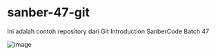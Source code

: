 # sanber-47-git

Ini adalah contoh repository dari Git Introduction SanberCode Batch 47

![image](https://github.com/alvintri/sanber-47-git/assets/102010507/0d06c066-1211-495f-9706-757c2f2bc02f)
